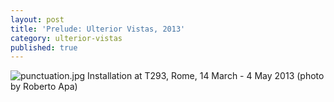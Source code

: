 ```yaml
---
layout: post
title: 'Prelude: Ulterior Vistas, 2013'
category: ulterior-vistas
published: true
---
```


![punctuation.jpg]({{site.baseurl}}/assets/img/2016_perforations_II_wasteful_illuminations.jpg)
Installation at T293, Rome, 14 March - 4 May 2013 (photo by Roberto Apa)
